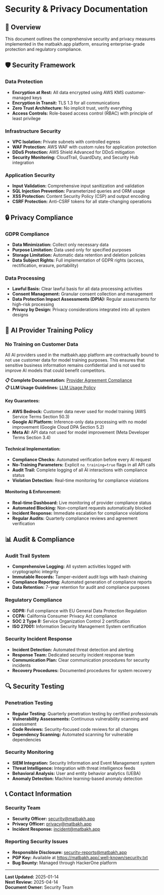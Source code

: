 # Security & Privacy Documentation

## 🔐 Overview

This document outlines the comprehensive security and privacy measures implemented in the matbakh.app platform, ensuring enterprise-grade protection and regulatory compliance.

## 🛡️ Security Framework

### Data Protection

- **Encryption at Rest:** All data encrypted using AWS KMS customer-managed keys
- **Encryption in Transit:** TLS 1.3 for all communications
- **Zero Trust Architecture:** No implicit trust, verify everything
- **Access Controls:** Role-based access control (RBAC) with principle of least privilege

### Infrastructure Security

- **VPC Isolation:** Private subnets with controlled egress
- **WAF Protection:** AWS WAF with custom rules for application protection
- **DDoS Protection:** AWS Shield Advanced for DDoS mitigation
- **Security Monitoring:** CloudTrail, GuardDuty, and Security Hub integration

### Application Security

- **Input Validation:** Comprehensive input sanitization and validation
- **SQL Injection Prevention:** Parameterized queries and ORM usage
- **XSS Protection:** Content Security Policy (CSP) and output encoding
- **CSRF Protection:** Anti-CSRF tokens for all state-changing operations

## 🔒 Privacy Compliance

### GDPR Compliance

- **Data Minimization:** Collect only necessary data
- **Purpose Limitation:** Data used only for specified purposes
- **Storage Limitation:** Automatic data retention and deletion policies
- **Data Subject Rights:** Full implementation of GDPR rights (access, rectification, erasure, portability)

### Data Processing

- **Lawful Basis:** Clear lawful basis for all data processing activities
- **Consent Management:** Granular consent collection and management
- **Data Protection Impact Assessments (DPIA):** Regular assessments for high-risk processing
- **Privacy by Design:** Privacy considerations integrated into all system designs

## 🤖 AI Provider Training Policy

### No Training on Customer Data

All AI providers used in the matbakh.app platform are contractually bound to not use customer data for model training purposes. This ensures that sensitive business information remains confidential and is not used to improve AI models that could benefit competitors.

**📋 Complete Documentation:** [Provider Agreement Compliance](provider-agreement-compliance.md)  
**📋 LLM Usage Guidelines:** [LLM Usage Policy](llm-usage-policy.md)

#### Key Guarantees:

- **AWS Bedrock:** Customer data never used for model training (AWS Service Terms Section 50.3)
- **Google AI Platform:** Inference-only data processing with no model improvement (Google Cloud DPA Section 5.2)
- **Meta AI:** API data not used for model improvement (Meta Developer Terms Section 3.4)

#### Technical Implementation:

- **Compliance Checks:** Automated verification before every AI request
- **No-Training Parameters:** Explicit `no_training=true` flags in all API calls
- **Audit Trail:** Complete logging of all AI interactions with compliance status
- **Violation Detection:** Real-time monitoring for compliance violations

#### Monitoring & Enforcement:

- **Real-time Dashboard:** Live monitoring of provider compliance status
- **Automated Blocking:** Non-compliant requests automatically blocked
- **Incident Response:** Immediate escalation for compliance violations
- **Regular Audits:** Quarterly compliance reviews and agreement verification

## 📊 Audit & Compliance

### Audit Trail System

- **Comprehensive Logging:** All system activities logged with cryptographic integrity
- **Immutable Records:** Tamper-evident audit logs with hash chaining
- **Compliance Reporting:** Automated generation of compliance reports
- **Data Retention:** 7-year retention for audit and compliance purposes

### Regulatory Compliance

- **GDPR:** Full compliance with EU General Data Protection Regulation
- **CCPA:** California Consumer Privacy Act compliance
- **SOC 2 Type II:** Service Organization Control 2 certification
- **ISO 27001:** Information Security Management System certification

### Security Incident Response

- **Incident Detection:** Automated threat detection and alerting
- **Response Team:** Dedicated security incident response team
- **Communication Plan:** Clear communication procedures for security incidents
- **Recovery Procedures:** Documented procedures for system recovery

## 🔍 Security Testing

### Penetration Testing

- **Regular Testing:** Quarterly penetration testing by certified professionals
- **Vulnerability Assessments:** Continuous vulnerability scanning and assessment
- **Code Reviews:** Security-focused code reviews for all changes
- **Dependency Scanning:** Automated scanning for vulnerable dependencies

### Security Monitoring

- **SIEM Integration:** Security Information and Event Management system
- **Threat Intelligence:** Integration with threat intelligence feeds
- **Behavioral Analysis:** User and entity behavior analytics (UEBA)
- **Anomaly Detection:** Machine learning-based anomaly detection

## 📞 Contact Information

### Security Team

- **Security Officer:** security@matbakh.app
- **Privacy Officer:** privacy@matbakh.app
- **Incident Response:** incident@matbakh.app

### Reporting Security Issues

- **Responsible Disclosure:** security-reports@matbakh.app
- **PGP Key:** Available at https://matbakh.app/.well-known/security.txt
- **Bug Bounty:** Managed through HackerOne platform

---

**Last Updated:** 2025-01-14  
**Next Review:** 2025-04-14  
**Document Owner:** Security Team
